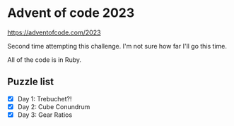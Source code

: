 # Advent of code 2023

https://adventofcode.com/2023

Second time attempting this challenge. I'm not sure how far I'll go this time.

All of the code is in Ruby.

## Puzzle list

- [x] Day 1: Trebuchet?!
- [x] Day 2: Cube Conundrum
- [x] Day 3: Gear Ratios
